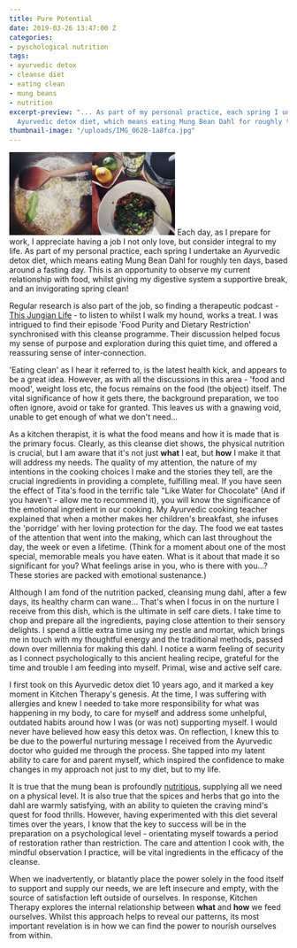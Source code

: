 ```yaml
---
title: Pure Potential
date: 2019-03-26 13:47:00 Z
categories:
- pyschological nutrition
tags:
- ayurvedic detox
- cleanse diet
- eating clean
- mung beans
- nutrition
excerpt-preview: "... As part of my personal practice, each spring I undertake an
  Ayurvedic detox diet, which means eating Mung Bean Dahl for roughly ten days..."
thumbnail-image: "/uploads/IMG_0628-1a8fca.jpg"
---
```


![IMG_2085-150x150.jpg](/uploads/IMG_2085-150x150.jpg)![IMG_2094-1-150x150.jpg](/uploads/IMG_2094-1-150x150.jpg)
Each day, as I prepare for work, I appreciate having a job I not only love, but consider integral to my life.  As part of my personal practice, each spring I undertake an Ayurvedic detox diet, which means eating Mung Bean Dahl for roughly ten days, based around a fasting day.  This is an opportunity to observe my current relationship with food, whilst giving my digestive system a supportive break, and an invigorating spring clean!

Regular research is also part of the job, so finding a therapeutic podcast - [This Jungian Life](http://http://www.thisjungianlife.com/heres-the-podcast/) - to listen to whilst I walk my hound, works a treat. I was intrigued to find their episode 'Food Purity and Dietary Restriction' synchronised with this cleanse programme.  Their discussion helped focus my sense of purpose and exploration during this quiet time, and offered a reassuring sense of inter-connection.  

'Eating clean' as I hear it referred to, is the latest health kick, and appears to be a great idea.  However, as with all the discussions in this area - 'food and mood', weight loss etc, the focus remains on the food (the object) itself. The vital significance of how it gets there, the background preparation, we too often ignore, avoid or take for granted. This leaves us with a gnawing void, unable to get enough of what we don't need... 

As a kitchen therapist, it is what the food means and how it is made that is the primary focus.  Clearly, as this cleanse diet shows, the physical nutrition is crucial, but I am aware that it's not just **what** I eat, but **how** I make it that will address my needs.  The quality of my attention, the nature of my intentions in the cooking choices I make and the stories they tell, are the crucial ingredients in providing a complete, fulfilling meal.  If you have seen the effect of Tita's food in the terrific tale "Like Water for Chocolate" (And if you haven't - allow me to recommend it), you will know the significance of the emotional ingredient in our cooking.  My Ayurvedic cooking teacher explained that when a mother makes her children's breakfast, she infuses the 'porridge' with her loving protection for the day.  The food we eat tastes of the attention that went into the making, which can last throughout the day, the week or even a lifetime.  (Think for a moment about one of the most special, memorable meals you have eaten.  What is it about that made it so significant for you?  What feelings arise in you, who is there with you...? These stories are packed with emotional sustenance.)

Although I am fond of the nutrition packed, cleansing mung dahl, after a few days, its healthy charm can wane... That's when I focus in on the nurture I receive from this dish, which is the ultimate in self care diets.  I take time to chop and prepare all the ingredients, paying close attention to their sensory delights. I spend a little extra time using my pestle and mortar, which brings me in touch with my thoughtful energy and the traditional methods, passed down over millennia for making this dahl.  I notice a warm feeling of security as I connect psychologically to this ancient healing recipe, grateful for the time and trouble I am feeding into myself. Primal, wise and active self care.

I first took on this Ayurvedic detox diet 10 years ago, and it marked a key moment in Kitchen Therapy's genesis. At the time, I was suffering with allergies and knew I needed to take more responsibility for what was happening in my body, to care for myself and address some unhelpful, outdated habits around how I was (or was not) supporting myself.  I would never have believed how easy this detox was.  On reflection, I knew this to be due to the powerful nurturing message I received from the Ayurvedic doctor who guided me through the process.  She tapped into my latent ability to care for and parent myself, which inspired the confidence to make changes in my approach not just to my diet, but to my life.

It is true that the mung bean is profoundly [nutritious](https://draxe.com/mung-beans-nutrition/), supplying all we need on a physical level.  It is also true that the spices and herbs that go into the dahl are warmly satisfying, with an ability to quieten the craving mind's quest for food thrills.  However, having experimented with this diet several times over the years, I know that the key to success will be in the preparation on a psychological level - orientating myself towards a period of restoration rather than restriction.  The care and attention I cook with, the mindful observation I practice, will be vital ingredients in the efficacy of the cleanse.

When we inadvertently, or blatantly place the power solely in the food itself to support and supply our needs, we are left insecure and empty, with the source of satisfaction left outside of ourselves.  In response, Kitchen Therapy explores the internal relationship between **what** and **how** we feed ourselves.  Whilst this approach helps to reveal our patterns, its most important revelation is in how we can find the power to nourish ourselves from within. 
 